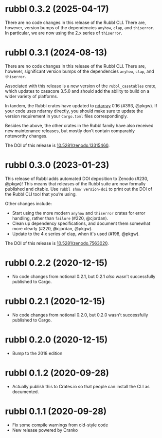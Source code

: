 # rubbl 0.3.2 (2025-04-17)

There are no code changes in this release of the Rubbl CLI. There are, however,
version bumps of the dependencies `anyhow`, `clap`, and `thiserror`. In
particular, we are now using the 2.x series of `thiserror`.


# rubbl 0.3.1 (2024-08-13)

There are no code changes in this release of the Rubbl CLI. There are, however,
significant version bumps of the dependencies `anyhow`, `clap`, and `thiserror`.

Associated with this release is a new version of the `rubbl_casatables` crate,
which updates to casacore 3.5.0 and should add the ability to build on a wider
variety of platforms.

In tandem, the Rubbl crates have updated to [ndarray] 0.16 (#393, @pkgw). If
your code uses ndarray directly, you should make sure to update the version
requirement in your `Cargo.toml` files correspondingly.

[ndarray]: https://github.com/rust-ndarray/ndarray

Besides the above, the other crates in the Rubbl family have also received new
maintenance releases, but mostly don't contain comparably noteworthy changes.

The DOI of this release is [10.5281/zenodo.13315460][vdoi].

[vdoi]: https://doi.org/10.5281/zenodo.13315460


# rubbl 0.3.0 (2023-01-23)

This release of Rubbl adds automated DOI deposition to Zenodo (#230, @pkgw)!
This means that releases of the Rubbl suite are now formally published and
citable. Use `rubbl show version-doi` to print out the DOI of the Rubbl CLI tool
that you’re using.

Other changes include:

- Start using the more modern `anyhow` and `thiserror` crates for error handling,
  rather than `failure` (#220, @cjordan).
- Clean up dependency specifications, and document them somewhat more clearly
  (#220, @cjordan, @pkgw).
- Update to the 4.x series of clap, when it's used (#198, @pkgw).

The DOI of this release is [10.5281/zenodo.7563020][vdoi].

[vdoi]: https://doi.org/10.5281/zenodo.7563020


# rubbl 0.2.2 (2020-12-15)

- No code changes from notional 0.2.1, but 0.2.1 *also* wasn't successfully
  published to Cargo.

# rubbl 0.2.1 (2020-12-15)

- No code changes from notional 0.2.0, but 0.2.0 wasn't successfully published
  to Cargo.

# rubbl 0.2.0 (2020-12-15)

- Bump to the 2018 edition

# rubbl 0.1.2 (2020-09-28)

- Actually publish this to Crates.io so that people can install the CLI as
  documented.

# rubbl 0.1.1 (2020-09-28)

- Fix some compile warnings from old-style code
- New release powered by Cranko
